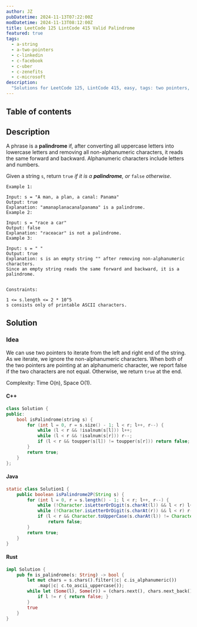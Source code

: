 ```yaml
---
author: JZ
pubDatetime: 2024-11-13T07:22:00Z
modDatetime: 2024-11-13T08:12:00Z
title: LeetCode 125 LintCode 415 Valid Palindrome
featured: true
tags:
  - a-string
  - a-two-pointers
  - c-linkedin
  - c-facebook
  - c-uber
  - c-zenefits
  - c-microsoft
description:
  "Solutions for LeetCode 125, LintCode 415, easy, tags: two pointers, string. Companies: LinkedIn, Facebook, Uber, Zenefits, Microsoft."
---
```


## Table of contents

## Description

A phrase is a **palindrome** if, after converting all uppercase letters into lowercase letters and removing all non-alphanumeric characters, it reads the same forward and backward. Alphanumeric characters include letters and numbers.

Given a string `s`, return `true` _if it is a **palindrome**, or_ `false` _otherwise_.

```
Example 1:

Input: s = "A man, a plan, a canal: Panama"
Output: true
Explanation: "amanaplanacanalpanama" is a palindrome.
Example 2:

Input: s = "race a car"
Output: false
Explanation: "raceacar" is not a palindrome.
Example 3:

Input: s = " "
Output: true
Explanation: s is an empty string "" after removing non-alphanumeric characters.
Since an empty string reads the same forward and backward, it is a palindrome.
 

Constraints:

1 <= s.length <= 2 * 10^5
s consists only of printable ASCII characters.
```

## Solution

### Idea

We can use two pointers to iterate from the left and right end of the string. As we iterate, we ignore the non-alphanumeric characters. When both of the two pointers are pointing at an alphanumeric character, we report false if the two characters are not equal. Otherwise, we return `true` at the end.

Complexity: Time O(n), Space O(1).

#### C++

```cpp
class Solution {
public:
    bool isPalindrome(string s) {
        for (int l = 0, r = s.size() - 1; l < r; l++, r--) {
            while (l < r && !isalnum(s[l])) l++;
            while (l < r && !isalnum(s[r])) r--;
            if (l < r && toupper(s[l]) != toupper(s[r])) return false;
        }
        return true;
    }
};
```

#### Java

```java
static class Solution1 {
    public boolean isPalindrome2P(String s) {
        for (int l = 0, r = s.length() - 1; l < r; l++, r--) {
            while (!Character.isLetterOrDigit(s.charAt(l)) && l < r) l++;
            while (!Character.isLetterOrDigit(s.charAt(r)) && l < r) r--;
            if (l < r && Character.toUpperCase(s.charAt(l)) != Character.toUpperCase(s.charAt(r)))
                return false;
        }
        return true;
    }
}
```

#### Rust

```rust
impl Solution {
    pub fn is_palindrome(s: String) -> bool {
        let mut chars = s.chars().filter(|c| c.is_alphanumeric())
            .map(|c| c.to_ascii_uppercase());
        while let (Some(l), Some(r)) = (chars.next(), chars.next_back()) {
            if l != r { return false; }
        }
        true
    }
}
```

